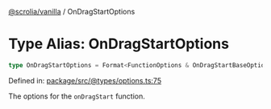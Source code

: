[@scrolia/vanilla](../README.md) / OnDragStartOptions

# Type Alias: OnDragStartOptions

```ts
type OnDragStartOptions = Format<FunctionOptions & OnDragStartBaseOptions>;
```

Defined in: [package/src/@types/options.ts:75](https://github.com/scrolia/vanilla/blob/71d11a743faf8de64b56201c92ff9484fdce9f24/package/src/@types/options.ts#L75)

The options for the `onDragStart` function.

